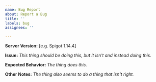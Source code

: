 ```yaml
---
name: Bug Report
about: Report a Bug
title: ''
labels: bug
assignees: ''

---
```


**Server Version:** [e.g. Spigot 1.14.4]

**Issue:**
*This thing should be doing this, but it isn't and instead doing this.*


**Expected Behavior:**
*The thing does this.*


**Other Notes:**
*The thing also seems to do a thing that isn't right.*
